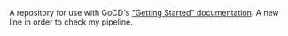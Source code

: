 A repository for use with GoCD's ["Getting Started" documentation](https://www.go.cd/getting-started/part-1/).
A new line in order to check my pipeline.
